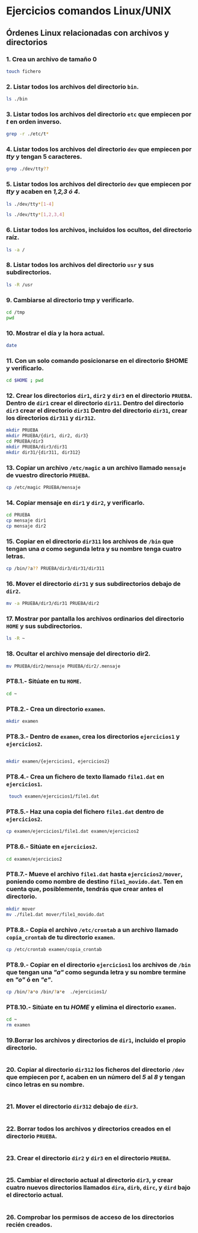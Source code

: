 # Ejercicios comandos Linux/UNIX

## Órdenes Linux relacionadas con archivos y directorios

### 1. Crea un archivo de tamaño 0

```bash
touch fichero
```

### 2. Listar todos los archivos del directorio `bin`.

```bash
ls ./bin
```
  
### 3. Listar todos los archivos del directorio `etc` que empiecen por *t* en orden inverso.

```bash
grep -r ./etc/t*
```

### 4. Listar todos los archivos del directorio `dev` que empiecen por *tty* y tengan 5 caracteres.

```bash
grep ./dev/tty??
```

### 5. Listar todos los archivos del directorio `dev` que empiecen por *tty* y acaben en *1,2,3 ó 4*.

```bash
ls ./dev/tty*[1-4]
```

```bash
ls ./dev/tty*[1,2,3,4]
```

### 6. Listar todos los archivos, incluidos los ocultos, del directorio raíz.

```bash
ls -a /
```

### 8. Listar todos los archivos del directorio `usr` y sus subdirectorios.

```bash
ls -R /usr
```

### 9. Cambiarse al directorio tmp y verificarlo.

```bash
cd /tmp
pwd
```

### 10. Mostrar el día y la hora actual.

```bash
date
```

### 11. Con un solo comando posicionarse en el directorio $HOME y verificarlo.

```bash
cd $HOME ; pwd
```

### 12. Crear los directorios `dir1`, `dir2` y `dir3` en el directorio `PRUEBA`. Dentro de `dir1` crear el directorio `dir11`. Dentro del directorio `dir3` crear el directorio `dir31` Dentro del directorio `dir31`, crear los directorios `dir311` y `dir312`.

```bash
mkdir PRUEBA
mkdir PRUEBA/{dir1, dir2, dir3}
cd PRUEBA/dir3
mkdir PRUEBA/dir3/dir31
mkdir dir31/{dir311, dir312}
```

### 13. Copiar un archivo `/etc/magic` a un archivo llamado `mensaje` de vuestro directorio `PRUEBA`.

```bash
cp /etc/magic PRUEBA/mensaje
```

### 14. Copiar mensaje en `dir1` y `dir2`, y verificarlo.

```bash
cd PRUEBA
cp mensaje dir1
cp mensaje dir2
```

### 15. Copiar en el directorio `dir311` los archivos de `/bin` que tengan una *a* como segunda letra y su nombre tenga cuatro letras.

```bash
cp /bin/?a?? PRUEBA/dir3/dir31/dir311
```

### 16. Mover el directorio `dir31` y sus subdirectorios debajo de `dir2`.

```bash
mv -a PRUEBA/dir3/dir31 PRUEBA/dir2
```

### 17. Mostrar por pantalla los archivos ordinarios del directorio `HOME` y sus subdirectorios.

```bash
ls -R ~
```

### 18. Ocultar el archivo mensaje del directorio dir2.

```bash
mv PRUEBA/dir2/mensaje PRUEBA/dir2/.mensaje
```

### PT8.1.- Sitúate en tu `HOME`.

```bash
cd ~
```

### PT8.2.- Crea un directorio `examen`.

```bash
mkdir examen

```

### PT8.3.- Dentro de `examen`, crea los directorios `ejercicios1` y `ejercicios2`.

```bash

mkdir examen/{ejercicios1, ejercicios2}
```

### PT8.4.- Crea un fichero de texto llamado `file1.dat` en `ejercicios1`.

```bash
 touch examen/ejercicios1/file1.dat
```

### PT8.5.- Haz una copia del fichero `file1.dat` dentro de `ejercicios2`.

```bash
cp examen/ejercicios1/file1.dat examen/ejercicios2
```

### PT8.6.- Sitúate en `ejercicios2`.

```bash
cd examen/ejercicios2
```

### PT8.7.- Mueve el archivo `file1.dat` hasta `ejercicios2/mover`, poniendo como nombre de destino `file1_movido.dat`. Ten en cuenta que, posiblemente, tendrás que crear antes el directorio.

```bash
mkdir mover
mv ./file1.dat mover/file1_movido.dat

```

### PT8.8.- Copia el archivo `/etc/crontab` a un archivo llamado `copia_crontab` de tu directorio `examen`.

```bash
cp /etc/crontab examen/copia_crontab
```

### PT8.9.- Copiar en el directorio `ejercicios1` los archivos de `/bin` que tengan una *"a"* como segunda letra y su nombre termine en *"o"* ó en *"e"*.

```bash
cp /bin/?a*o /bin/?a*e  ./ejercicios1/
```

### PT8.10.- Sitúate en tu *HOME* y elimina el directorio `examen`.

```bash
cd ~
rm examen
```


### 19.Borrar los archivos y directorios de `dir1`, incluido el propio directorio.

```bash

```

### 20. Copiar al directorio `dir312` los ficheros del directorio `/dev` que empiecen por *t*, acaben en un número del *5* al *8* y tengan cinco letras en su nombre.

```bash

```

### 21. Mover el directorio `dir312` debajo de `dir3`.

```bash

```

### 22. Borrar todos los archivos y directorios creados en el directorio `PRUEBA`.

```bash
```

### 23. Crear el directorio `dir2` y `dir3` en el directorio `PRUEBA`.

```bash

```


### 25. Cambiar el directorio actual al directorio `dir3`, y crear cuatro nuevos directorios llamados `dira`, `dirb`, `dirc`, y `dird` bajo el directorio actual.

```bash

```

### 26. Comprobar los permisos de acceso de los directorios recién creados.

```bash
```
